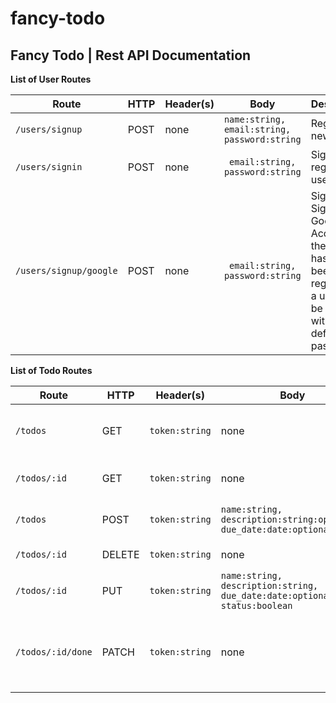# fancy-todo

## Fancy Todo | Rest API Documentation

**List of User Routes**

| Route            | HTTP    | Header(s) | Body                          | Description |
|------------------|---------|-----------|-------------------------------|-------------|
| `/users/signup`     | POST    | none | `name:string, email:string, password:string`             | Register new user
| `/users/signin`     | POST    | none | ` email:string, password:string`             | Sign in with registered user
| `/users/signup/google`     | POST    | none | ` email:string, password:string`             | Signup or Sign in with Google Account. If the email has not been registered, a user will be created with the default password


**List of Todo Routes**

| Route            | HTTP    | Header(s) | Body                          | Description |
|------------------|---------|-----------|-------------------------------|-------------|
| `/todos`     | GET     | `token:string` | none                          | Get all user's todos (Authenticated users only) |
| `/todos/:id` | GET     | `token:string` | none                          | Get a single todo (Owner only) |
| `/todos`     | POST    | `token:string` | `name:string, description:string:optional, due_date:date:optional` | Create a todo (Authenticated users only) |
| `/todos/:id` | DELETE  | `token:string` | none                          | Delete a todo (Owner only) |
| `/todos/:id` | PUT     | `token:string` | `name:string, description:string, due_date:date:optional, status:boolean` | Update all field of a todo (Owner only) |
| `/todos/:id/done` | PATCH   | `token:string` | none             | Complete the todo if it hasn't been done before and vice versa (Owner only) |


